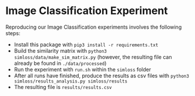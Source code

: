 # Image Classification Experiment

Reproducing our Image Classification experiments involves the following steps:

* Install this package with `pip3 install -r requirements.txt`
* Build the similarity matrix with `python3 simloss/data/make_sim_matrix.py` (however, the resulting file can already be found in `./data/processed`)
* Run the experiment with `run.sh` within the `simloss` folder
* After all runs have finished, produce the results as csv files with `python3 simloss/results_analysis.py simloss/results`
* The resulting file is `results/results.csv`

